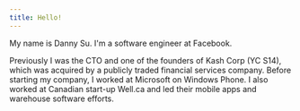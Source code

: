 ```yaml
---
title: Hello!
---
```

My name is Danny Su. I'm a software engineer at Facebook.

Previously I was the CTO and one of the founders of Kash Corp (YC S14), which
was acquired by a publicly traded financial services company. Before starting
my company, I worked at Microsoft on Windows Phone. I also worked at Canadian
start-up Well.ca and led their mobile apps and warehouse software efforts.
